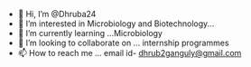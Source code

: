 - 👋 Hi, I’m @Dhruba24
- 👀 I’m interested in Microbiology and Biotechnology...
- 🌱 I’m currently learning ...Microbiology
- 💞️ I’m looking to collaborate on ... internship programmes
- 📫 How to reach me ... email id- dhrub2ganguly@gmail.com

<!---
Dhruba24/Dhruba24 is a ✨ special ✨ repository because its `README.md` (this file) appears on your GitHub profile.
You can click the Preview link to take a look at your changes.
--->
